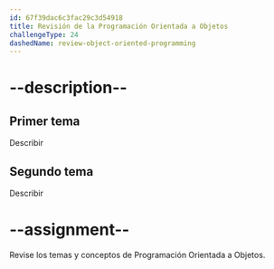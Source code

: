 ```yaml
---
id: 67f39dac6c3fac29c3d54918
title: Revisión de la Programación Orientada a Objetos
challengeType: 24
dashedName: review-object-oriented-programming
---
```


# --description--

## Primer tema

Describir

## Segundo tema

Describir

# --assignment--

Revise los temas y conceptos de Programación Orientada a Objetos.
